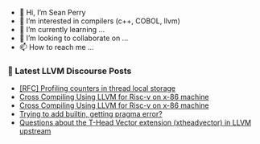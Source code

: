 - 👋 Hi, I’m Sean Perry
- 👀 I’m interested in compilers (c++, COBOL, llvm)
- 🌱 I’m currently learning ...
- 💞️ I’m looking to collaborate on ...
- 📫 How to reach me ...

<!---
s66perry/s66perry is a ✨ special ✨ repository because its `README.md` (this file) appears on your GitHub profile.
You can click the Preview link to take a look at your changes.
--->
### 📕 Latest LLVM Discourse Posts

<!-- DISCOURSE-LLVM:START -->
- [[RFC] Profiling counters in thread local storage](https://discourse.llvm.org/t/rfc-profiling-counters-in-thread-local-storage/79596#post_1)
- [Cross Compiling Using LLVM for Risc-v on x-86 machine](https://discourse.llvm.org/t/cross-compiling-using-llvm-for-risc-v-on-x-86-machine/79586#post_3)
- [Cross Compiling Using LLVM for Risc-v on x-86 machine](https://discourse.llvm.org/t/cross-compiling-using-llvm-for-risc-v-on-x-86-machine/79586#post_2)
- [Trying to add builtin, getting pragma error?](https://discourse.llvm.org/t/trying-to-add-builtin-getting-pragma-error/79397#post_14)
- [Questions about the T-Head Vector extension &lpar;xtheadvector&rpar; in LLVM upstream](https://discourse.llvm.org/t/questions-about-the-t-head-vector-extension-xtheadvector-in-llvm-upstream/77298#post_12)
<!-- DISCOURSE-LLVM:END -->
